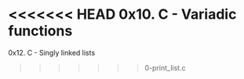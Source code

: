 <<<<<<< HEAD
0x10. C - Variadic functions
=======
0x12. C - Singly linked lists
>>>>>>> 0-print_list.c
